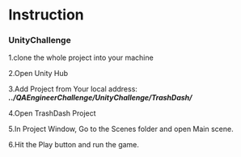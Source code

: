 # Instruction 

### UnityChallenge

1.clone the whole project into your machine

2.Open Unity Hub

3.Add Project from Your local address: ***../QAEngineerChallenge/UnityChallenge/TrashDash/***

4.Open TrashDash Project

5.In Project Window, Go to the Scenes folder and open Main scene.

6.Hit the Play button and run the game.

